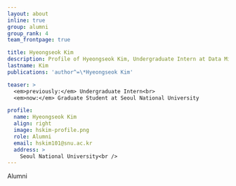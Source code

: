 ```yaml
---
layout: about
inline: true
group: alumni
group_rank: 4
team_frontpage: true

title: Hyeongseok Kim
description: Profile of Hyeongseok Kim, Undergraduate Intern at Data Mining Lab.
lastname: Kim
publications: 'author^=\*Hyeongseok Kim'

teaser: >
  <em>previously:</em> Undergraduate Intern<br>
  <em>now:</em> Graduate Student at Seoul National University

profile:
  name: Hyeongseok Kim
  align: right
  image: hskim-profile.png
  role: Alumni
  email: hskim101@snu.ac.kr
  address: >
    Seoul National University<br />
---
```


Alumni
